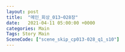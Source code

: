 ```yaml
---
layout: post
title:  "메인_회상_013~028장"
date:   2021-04-11 05:00:00 +0000
categories: Main
Tags: Story Main
SceneCode: ["scene_skip_cp013-028_q1_s10"]
---
```

